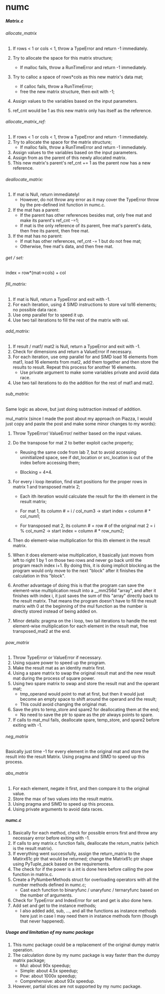 # numc

##### Matrix.c

###### allocate_matrix

1. If rows < 1 or cols < 1, throw a TypeError and return -1 immediately.

2. Try to allocate the space for this matrix structure;

   - If malloc fails, throw a RunTimeError and return -1 immediately.

3. Try to calloc a space of rows*cols as this new matrix's data mat;

   - If calloc fails, throw a RunTimeError;
   - free the new matrix structure, then exit with -1;

4. Assign values to the variables based on the input parameters.

5. ref_cnt would be 1 as this new matrix only has itself as the reference.

   

###### allocate_matrix_ref:

1. If rows < 1 or cols < 1, throw a TypeError and return -1 immediately.
2. Try to allocate the space for the matrix structure;
   - If malloc fails, throw a RunTimeError and return -1 immediately.
3. Assign values to the variables based on the input parameters.
4. Assign from as the parent of this newly allocated matrix.
5. This new matrix's parent's ref_cnt += 1 as the parent now has a new reference.



###### deallocate_matrix:

1. If mat is Null, return immediatelyl
   - However, do not throw any error as it may cover the TypeError throw by the pre-defined init function in numc.c.
2. If the mat has a parent:
   - If the parent has other references besides mat, only free mat and make its parent's ref_cnt -=1;
   - If mat is the only reference of its parent, free mat's parent's data, then free its parent, then free mat.
3. If the mat has no parent:
   - If mat has other references, ref_cnt -= 1 but do not free mat;
   - Otherwise, free mat's data, and then free mat.



###### get / set: 

index = row*(mat->cols) + col



###### fill_matrix:

1. If mat is Null, return a TypeError and exit with -1.
2. For each iteration, using 4 SIMD instructions to store val to16 elements; no possible data race.
3. Use omp parallel for to speed it up.
4. Use two tail iterations to fill the rest of the matrix with val.



###### add_matrix:

1. If result / mat1/ mat2 is Null, return a TypeError and exit with -1.
2. Check for dimensions and return a ValueError if necessary.
3. For each iteration, use omp parallel for and SIMD load 16 elements from mat1, load 16 elements from mat2, add them together and then store the results to result. Repeat this process for another 16 elements.
   - Use private argument to make some variables private and avoid data race.
4. Use two tail iterations to do the addition for the rest of mat1 and mat2.



###### sub_matrix:

Same logic as above, but just doing subtraction instead of addition.



mul_matrix (since I made the post about my approach on Piazza, I would just copy and paste the post and make some minor changes to my words):

1. Throw TypeError/ ValueError/ neither based on the input values.

2. Do the transpose for mat 2 to better exploit cache property;

   - Reusing the same code from lab 7, but to avoid accessing uninitialized space, see if dst_location or src_location is out of the index before accessing them;

   - Blocking = 4*4.

3. For every i loop iteration, find start positions for the proper rows in matrix 1 and transposed matrix 2;

   - Each ith iteration would calculate the result for the ith element in the result matrix;

   - For mat 1, its column # = i / col_num3 -> start index = column # * col_num1;
   - For transposed mat 2, its column # = row # of the original mat 2 = i % col_num2 -> start index = column # * row_num2;

4. Then do element-wise multiplication for this ith element in the result matrix.

5.  When it does element-wise multiplication, it basically just moves from left to right 1 by 1 on those two rows and never go back until the program reach index i+1. By doing this, it is doing implicit blocking as the program would only move to the next "block" after it finishes the calculation in this "block".

6. Another advantage of doing this is that the program can save the element-wise multiplication result into a __mm256d "array", and after it finishes with index i, it just saves the sum of this "array" directly back to the result matrix. That means the program doesn't have to fill the result matrix with 0 at the beginning of the mul function as the number is directly stored instead of being added on.

7. Minor details: pragma on the i loop, two tail iterations to handle the rest element-wise multiplication for each element in the result mat, free transposed_mat2 at the end.

   

###### pow_matrix

1. Throw TypeError or ValueError if necessary.
2. Using square power to speed up the program.
3. Make the result mat as an identity matrix first.
4. Using a spare matrix to swap the original result mat and the new result mat during the process of square power.
5. Using two spare matrix to swap and store the result mat and the operant mat;
   - tmp_operand would point to mat at first, but then it would just become an empty space to shift around the operand and the result;
   - This could avoid changing the original mat.
6. Save the ptrs to temp_store and spare2 for deallocating them at the end;
   - No need to save the ptr to spare as the ptr always points to spare.
7. If calls to mat_mul fails, deallocate spare, temp_store, and spare2 before exiting with -1.



###### neg_matrix

Basically just time -1 for every element in the original mat and store the result into the result Matrix. Using pragma and SIMD to speed up this process.



###### abs_matrix

1. For each element, negate it first, and then compare it to the original value.
2. Store the max of two values into the result matrix.
3. Using pragma and SIMD to speed up this process. 
4. Using private arguments to avoid data races.



##### numc.c

1. Basically for each method, check for possible errors first and throw any necessary error before exiting with -1.
2. If calls to any matrix.c function fails, deallocate the return_matrix (which is the result matrix).
3. If everything went successfully, assign the return_matrix to the Matirx61c ptr that would be returned; change the Matrix61c ptr shape using PyTuple_pack based on the requirements.
4. The check for if the power is a int is done here before calling the pow function in matrix.c.
5. Create a PyNumberMethods struct for overloading operators with all the number methods defined in numc.c;
   - Cast each function to binaryfunc / unaryfunc / ternaryfunc based on the number of arguments.
6. Check for TypeError and IndexError for set and get is also done here.
7. Add set and get to the instance methods;
   - I also added add, sub, ..., and all the functions as instance methods here just in case I may need them in instance methods form (though that never happened).



##### Usage and limitation of my numc package

1. This numc package could be a replacement of the original dumpy matrix operation.
2. The calculation done by my numc package is way faster than the dumpy matrix package;
   - Mul: about 90x speedup;
   - Simple: about 4.5x speedup;
   - Pow: about 1000x speedup;
   - Comprehensive: about 93x speedup.
3. However, partial slices are not supported by my numc package.

